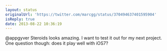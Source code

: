 ```yaml
---
layout: status
originalUrl: 'https://twitter.com/marcgg/status/370494637401595904'
isReply: true
date: 2013-08-22 10:36:19
---
```


@appgyver Steroids looks amazing. I want to test it out for my next project. One question though: does it play well with iOS7?
